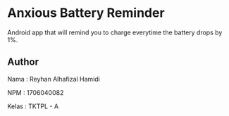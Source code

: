 # Anxious Battery Reminder

Android app that will remind you to charge everytime the battery drops by 1%.

## Author

Nama	: Reyhan Alhafizal Hamidi

NPM     : 1706040082

Kelas	: TKTPL - A